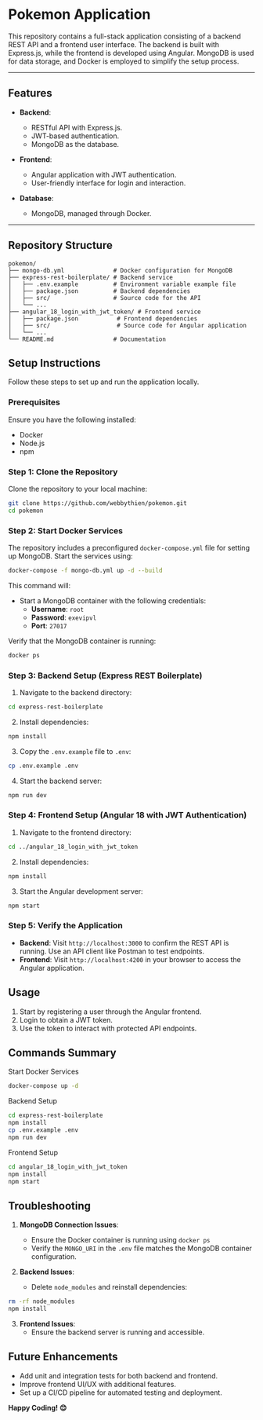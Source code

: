 
# Pokemon Application

This repository contains a full-stack application consisting of a backend REST API and a frontend user interface. The backend is built with Express.js, while the frontend is developed using Angular. MongoDB is used for data storage, and Docker is employed to simplify the setup process.

---

## **Features**

- **Backend**: 
  - RESTful API with Express.js.
  - JWT-based authentication.
  - MongoDB as the database.
  
- **Frontend**:
  - Angular application with JWT authentication.
  - User-friendly interface for login and interaction.

- **Database**:
  - MongoDB, managed through Docker.

---

## **Repository Structure**

```plaintext
pokemon/
├── mongo-db.yml              # Docker configuration for MongoDB
├── express-rest-boilerplate/ # Backend service
│   ├── .env.example          # Environment variable example file
│   ├── package.json          # Backend dependencies
│   ├── src/                  # Source code for the API
│   └── ...
├── angular_18_login_with_jwt_token/ # Frontend service
│   ├── package.json           # Frontend dependencies
│   ├── src/                   # Source code for Angular application
│   └── ...
└── README.md                 # Documentation
```

## Setup Instructions

Follow these steps to set up and run the application locally.

### Prerequisites
Ensure you have the following installed:
- Docker
- Node.js
- npm

### **Step 1: Clone the Repository**
Clone the repository to your local machine:
```bash
git clone https://github.com/webbythien/pokemon.git
cd pokemon
```

### **Step 2: Start Docker Services**
The repository includes a preconfigured `docker-compose.yml` file for setting up MongoDB. Start the services using:

```bash
docker-compose -f mongo-db.yml up -d --build
```

This command will:
* Start a MongoDB container with the following credentials:
   * **Username**: `root`
   * **Password**: `exevipvl`
   * **Port**: `27017`

Verify that the MongoDB container is running:
```bash
docker ps
```

### **Step 3: Backend Setup (Express REST Boilerplate)**
1. Navigate to the backend directory:
```bash
cd express-rest-boilerplate
```

2. Install dependencies:
```bash
npm install
```

3. Copy the `.env.example` file to `.env`:
```bash
cp .env.example .env
```

4. Start the backend server:
```bash
npm run dev
```

### **Step 4: Frontend Setup (Angular 18 with JWT Authentication)**
1. Navigate to the frontend directory:
```bash
cd ../angular_18_login_with_jwt_token
```

2. Install dependencies:
```bash
npm install
```

3. Start the Angular development server:
```bash
npm start
```

### **Step 5: Verify the Application**
* **Backend**: Visit `http://localhost:3000` to confirm the REST API is running. Use an API client like Postman to test endpoints.
* **Frontend**: Visit `http://localhost:4200` in your browser to access the Angular application.

## **Usage**
1. Start by registering a user through the Angular frontend.
2. Login to obtain a JWT token.
3. Use the token to interact with protected API endpoints.

## **Commands Summary**
Start Docker Services
```bash
docker-compose up -d
```

Backend Setup
```bash
cd express-rest-boilerplate
npm install
cp .env.example .env
npm run dev
```

Frontend Setup
```bash
cd angular_18_login_with_jwt_token
npm install
npm start
```

## **Troubleshooting**

1. **MongoDB Connection Issues**:
   * Ensure the Docker container is running using `docker ps`
   * Verify the `MONGO_URI` in the `.env` file matches the MongoDB container configuration.

2. **Backend Issues**:
   * Delete `node_modules` and reinstall dependencies:
```bash
rm -rf node_modules
npm install
```

3. **Frontend Issues**:
   * Ensure the backend server is running and accessible.

## **Future Enhancements**
* Add unit and integration tests for both backend and frontend.
* Improve frontend UI/UX with additional features.
* Set up a CI/CD pipeline for automated testing and deployment.

**Happy Coding! 😊**
